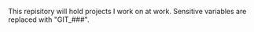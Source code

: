 This repisitory will hold projects I work on at work. Sensitive variables are replaced with "GIT_###". 